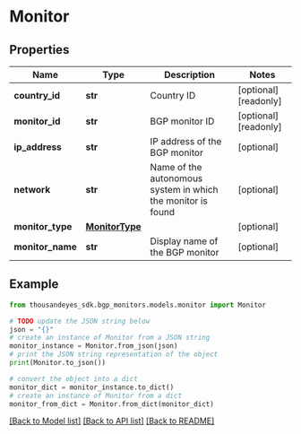 # Monitor


## Properties

Name | Type | Description | Notes
------------ | ------------- | ------------- | -------------
**country_id** | **str** | Country ID | [optional] [readonly] 
**monitor_id** | **str** | BGP monitor ID | [optional] [readonly] 
**ip_address** | **str** | IP address of the BGP monitor | [optional] 
**network** | **str** | Name of the autonomous system in which the monitor is found | [optional] 
**monitor_type** | [**MonitorType**](MonitorType.md) |  | [optional] 
**monitor_name** | **str** | Display name of the BGP monitor | [optional] 

## Example

```python
from thousandeyes_sdk.bgp_monitors.models.monitor import Monitor

# TODO update the JSON string below
json = "{}"
# create an instance of Monitor from a JSON string
monitor_instance = Monitor.from_json(json)
# print the JSON string representation of the object
print(Monitor.to_json())

# convert the object into a dict
monitor_dict = monitor_instance.to_dict()
# create an instance of Monitor from a dict
monitor_from_dict = Monitor.from_dict(monitor_dict)
```
[[Back to Model list]](../README.md#documentation-for-models) [[Back to API list]](../README.md#documentation-for-api-endpoints) [[Back to README]](../README.md)


